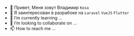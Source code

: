 - 👋 Привет, Меня зовут Владимир ```Kosa```
- 👀 Я заинтересован в разрабоке на ```Laravel```  ```VueJS```  ```Flutter``` 
- 🌱 I’m currently learning ...
- 💞️ I’m looking to collaborate on ...
- 📫 How to reach me ...

<!---
vova641/vova641 is a ✨ special ✨ repository because its `README.md` (this file) appears on your GitHub profile.
You can click the Preview link to take a look at your changes.
--->
